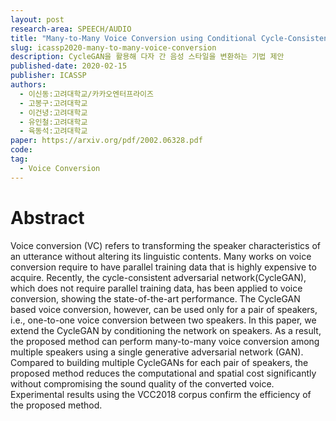 ```yaml
---
layout: post
research-area: SPEECH/AUDIO
title: "Many-to-Many Voice Conversion using Conditional Cycle-Consistent Adversarial Networks"
slug: icassp2020-many-to-many-voice-conversion
description: CycleGAN을 활용해 다자 간 음성 스타일을 변환하는 기법 제안
published-date: 2020-02-15
publisher: ICASSP
authors:
  - 이신동:고려대학교/카카오엔터프라이즈
  - 고봉구:고려대학교
  - 이건녕:고려대학교
  - 유인철:고려대학교
  - 육동석:고려대학교
paper: https://arxiv.org/pdf/2002.06328.pdf
code:
tag:
  - Voice Conversion
---
```


# Abstract

Voice conversion (VC) refers to transforming the speaker characteristics of an utterance without altering its linguistic contents. Many works on voice conversion require to have parallel training data that is highly expensive to acquire. Recently, the cycle-consistent adversarial network(CycleGAN), which does not require parallel training data, has been applied to voice conversion, showing the state-of-the-art performance. The CycleGAN based voice conversion, however, can be used only for a pair of speakers, i.e., one-to-one voice conversion between two speakers. In this paper, we extend the CycleGAN by conditioning the network on speakers. As a result, the proposed method can perform many-to-many voice conversion among multiple speakers using a single generative adversarial network (GAN). Compared to building multiple CycleGANs for each pair of speakers, the proposed method reduces the computational and spatial cost significantly without compromising the sound quality of the converted voice. Experimental results using the VCC2018 corpus confirm the efficiency of the proposed method.
